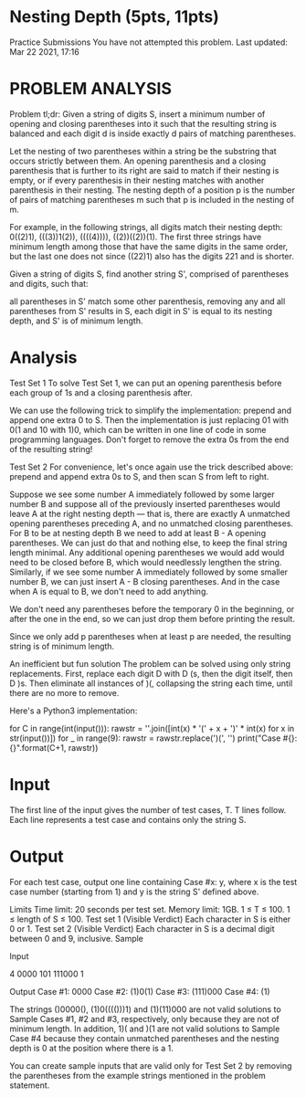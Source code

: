# Nesting Depth (5pts, 11pts)

Practice Submissions
You have not attempted this problem.
Last updated: Mar 22 2021, 17:16

# PROBLEM ANALYSIS
Problem
tl;dr: Given a string of digits S, insert a minimum number of opening and closing parentheses into it such that the resulting string is balanced and each digit d is inside exactly d pairs of matching parentheses.

Let the nesting of two parentheses within a string be the substring that occurs strictly between them. An opening parenthesis and a closing parenthesis that is further to its right are said to match if their nesting is empty, or if every parenthesis in their nesting matches with another parenthesis in their nesting. The nesting depth of a position p is the number of pairs of matching parentheses m such that p is included in the nesting of m.

For example, in the following strings, all digits match their nesting depth: 0((2)1), (((3))1(2)), ((((4)))), ((2))((2))(1). The first three strings have minimum length among those that have the same digits in the same order, but the last one does not since ((22)1) also has the digits 221 and is shorter.

Given a string of digits S, find another string S', comprised of parentheses and digits, such that:

all parentheses in S' match some other parenthesis,
removing any and all parentheses from S' results in S,
each digit in S' is equal to its nesting depth, and
S' is of minimum length.

# Analysis
Test Set 1
To solve Test Set 1, we can put an opening parenthesis before each group of 1s and a closing parenthesis after.

We can use the following trick to simplify the implementation: prepend and append one extra 0 to S. Then the implementation is just replacing 01 with 0(1 and 10 with 1)0, which can be written in one line of code in some programming languages. Don't forget to remove the extra 0s from the end of the resulting string!

Test Set 2
For convenience, let's once again use the trick described above: prepend and append extra 0s to S, and then scan S from left to right.

Suppose we see some number A immediately followed by some larger number B and suppose all of the previously inserted parentheses would leave A at the right nesting depth — that is, there are exactly A unmatched opening parentheses preceding A, and no unmatched closing parentheses. For B to be at nesting depth B we need to add at least B - A opening parentheses. We can just do that and nothing else, to keep the final string length minimal. Any additional opening parentheses we would add would need to be closed before B, which would needlessly lengthen the string. Similarly, if we see some number A immediately followed by some smaller number B, we can just insert A - B closing parentheses. And in the case when A is equal to B, we don't need to add anything.

We don't need any parentheses before the temporary 0 in the beginning, or after the one in the end, so we can just drop them before printing the result.

Since we only add p parentheses when at least p are needed, the resulting string is of minimum length.

An inefficient but fun solution
The problem can be solved using only string replacements. First, replace each digit D with D (s, then the digit itself, then D )s. Then eliminate all instances of )(, collapsing the string each time, until there are no more to remove.

Here's a Python3 implementation:

for C in range(int(input())):
  rawstr = ''.join([int(x) * '(' + x + ')' * int(x) for x in str(input())])
  for _ in range(9):
    rawstr = rawstr.replace(')(', '')
  print("Case #{}: {}".format(C+1, rawstr))


# Input
The first line of the input gives the number of test cases, T. T lines follow. Each line represents a test case and contains only the string S.

# Output
For each test case, output one line containing Case #x: y, where x is the test case number (starting from 1) and y is the string S' defined above.

Limits
Time limit: 20 seconds per test set.
Memory limit: 1GB.
1 ≤ T ≤ 100.
1 ≤ length of S ≤ 100.
Test set 1 (Visible Verdict)
Each character in S is either 0 or 1.
Test set 2 (Visible Verdict)
Each character in S is a decimal digit between 0 and 9, inclusive.
Sample

Input

4
0000
101
111000
1


Output
Case #1: 0000
Case #2: (1)0(1)
Case #3: (111)000
Case #4: (1)


The strings ()0000(), (1)0(((()))1) and (1)(11)000 are not valid solutions to Sample Cases #1, #2 and #3, respectively, only because they are not of minimum length. In addition, 1)( and )(1 are not valid solutions to Sample Case #4 because they contain unmatched parentheses and the nesting depth is 0 at the position where there is a 1.

You can create sample inputs that are valid only for Test Set 2 by removing the parentheses from the example strings mentioned in the problem statement.
